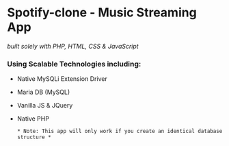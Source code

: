 # Spotify-clone - Music Streaming App
_built solely with PHP, HTML, CSS & JavaScript_  

### Using Scalable Technologies including: 
* Native MySQLi Extension Driver
* Maria DB (MySQL)
* Vanilla JS & JQuery
* Native PHP

      * Note: This app will only work if you create an identical database structure *
